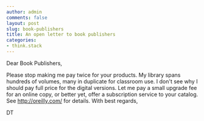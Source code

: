 ```yaml
---
author: admin
comments: false
layout: post
slug: book-publishers
title: An open letter to book publishers
categories:
- think.stack
---
```


Dear Book Publishers,

Please stop making me pay twice for your products. My library spans hundreds
of volumes, many in duplicate for classroom use. I don't see why I should pay
full price for the digital versions. Let me pay a small upgrade fee for an
online copy, or better yet, offer a subscription service to your catalog. See
http://oreilly.com/ for details. With best regards,

DT
